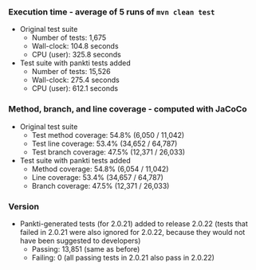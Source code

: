 ### Execution time - average of 5 runs of `mvn clean test`
- Original test suite
  - Number of tests: 1,675
  - Wall-clock: 104.8 seconds
  - CPU (user): 325.8 seconds
- Test suite with pankti tests added
  - Number of tests: 15,526
  - Wall-clock: 275.4 seconds
  - CPU (user): 612.1 seconds 

### Method, branch, and line coverage - computed with JaCoCo
- Original test suite
  - Test method coverage: 54.8% (6,050 / 11,042)
  - Test line coverage: 53.4% (34,652 / 64,787)
  - Test branch coverage: 47.5% (12,371 / 26,033)
- Test suite with pankti tests added
  - Method coverage:  54.8% (6,054 / 11,042)
  - Line coverage: 53.4% (34,657 / 64,787)
  - Branch coverage: 47.5% (12,371 / 26,033)

### Version
- Pankti-generated tests (for 2.0.21) added to release 2.0.22 (tests that failed in 2.0.21 were also ignored for 2.0.22, because they would not have been suggested to developers)
  - Passing: 13,851 (same as before)
  - Failing: 0 (all passing tests in 2.0.21 also pass in 2.0.22)

